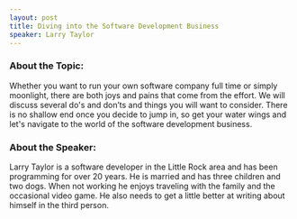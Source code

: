 ```yaml
---
layout: post
title: Diving into the Software Development Business
speaker: Larry Taylor
---
```


### About the Topic: 
Whether you want to run your own software company full time or simply moonlight, there are both joys and pains that come from the effort. We will discuss several do's and don’ts and things you will want to consider. There is no shallow end once you decide to jump in, so get your water wings and let's navigate to the world of the software development business. 

### About the Speaker:
Larry Taylor is a software developer in the Little Rock area and has been programming for over 20 years. He is married and has three children and two dogs. When not working he enjoys traveling with the family and the occasional video game. He also needs to get a little better at writing about himself in the third person.